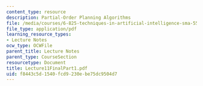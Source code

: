 ```yaml
---
content_type: resource
description: Partial-Order Planning Algorithms
file: /media/courses/6-825-techniques-in-artificial-intelligence-sma-5504-fall-2002/f8443c5d1540fcd9230ebe75dc9504d7_Lecture11FinalPart1.pdf
file_type: application/pdf
learning_resource_types:
- Lecture Notes
ocw_type: OCWFile
parent_title: Lecture Notes
parent_type: CourseSection
resourcetype: Document
title: Lecture11FinalPart1.pdf
uid: f8443c5d-1540-fcd9-230e-be75dc9504d7
---
```

